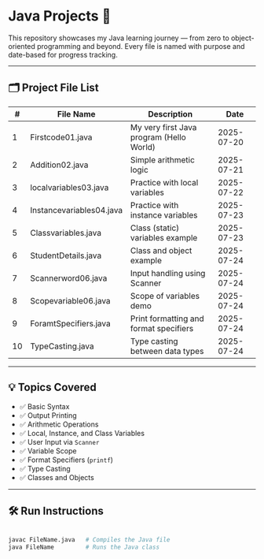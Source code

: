 # Java Projects 🚀

This repository showcases my Java learning journey — from zero to object-oriented programming and beyond. Every file is named with purpose and date-based for progress tracking.

---

## 🗂️ Project File List

| #  | File Name                | Description                               | Date        |
|----|--------------------------|-------------------------------------------|-------------|
| 1  | Firstcode01.java         | My very first Java program (Hello World)  | 2025-07-20  |
| 2  | Addition02.java          | Simple arithmetic logic                   | 2025-07-21  |
| 3  | localvariables03.java    | Practice with local variables             | 2025-07-22  |
| 4  | Instancevariables04.java | Practice with instance variables          | 2025-07-23  |
| 5  | Classvariables.java      | Class (static) variables example          | 2025-07-23  |
| 6  | StudentDetails.java      | Class and object example                  | 2025-07-24  |
| 7  | Scannerword06.java       | Input handling using Scanner              | 2025-07-24  |
| 8  | Scopevariable06.java     | Scope of variables demo                   | 2025-07-24  |
| 9  | ForamtSpecifiers.java    | Print formatting and format specifiers    | 2025-07-24  |
| 10 | TypeCasting.java         | Type casting between data types           | 2025-07-24  |

---

## 💡 Topics Covered

- ✅ Basic Syntax
- ✅ Output Printing
- ✅ Arithmetic Operations
- ✅ Local, Instance, and Class Variables
- ✅ User Input via `Scanner`
- ✅ Variable Scope
- ✅ Format Specifiers (`printf`)
- ✅ Type Casting
- ✅ Classes and Objects

---

## 🛠️ Run Instructions

```bash

javac FileName.java   # Compiles the Java file
java FileName         # Runs the Java class
